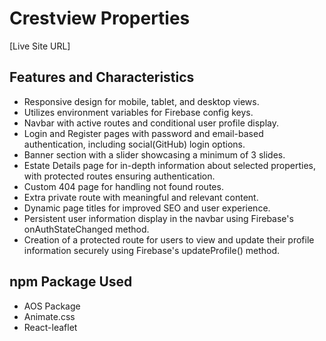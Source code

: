 # Crestview Properties

[Live Site URL]

## Features and Characteristics
- Responsive design for mobile, tablet, and desktop views.
- Utilizes environment variables for Firebase config keys.
- Navbar with active routes and conditional user profile display.
- Login and Register pages with password and email-based authentication, including social(GitHub) login options.
- Banner section with a slider showcasing a minimum of 3 slides.
- Estate Details page for in-depth information about selected properties, with protected routes ensuring authentication.
- Custom 404 page for handling not found routes.
- Extra private route with meaningful and relevant content.
- Dynamic page titles for improved SEO and user experience.
- Persistent user information display in the navbar using Firebase's onAuthStateChanged method.
- Creation of a protected route for users to view and update their profile information securely using Firebase's updateProfile() method.

## npm Package Used
- AOS Package
- Animate.css
- React-leaflet